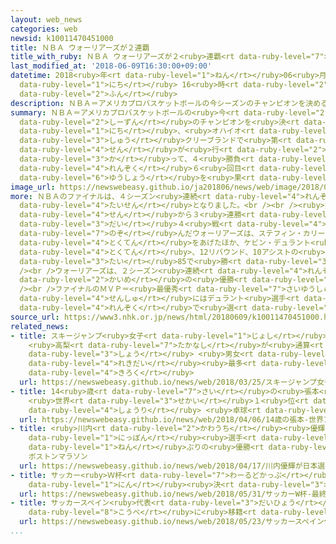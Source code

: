 ```yaml
---
layout: web_news
categories: web
newsid: k10011470451000
title: ＮＢＡ ウォーリアーズが２連覇
title_with_ruby: ＮＢＡ ウォーリアーズが２<ruby>連覇<rt data-ruby-level="7">れんぱ</rt></ruby>
last_modified_at: '2018-06-09T16:30:00+09:00'
datetime: 2018<ruby>年<rt data-ruby-level="1">ねん</rt></ruby>06<ruby>月<rt data-ruby-level="1">がつ</rt></ruby>09<ruby>日<rt
  data-ruby-level="1">にち</rt></ruby> 16<ruby>時<rt data-ruby-level="2">じ</rt></ruby>30<ruby>分<rt
  data-ruby-level="2">ふん</rt></ruby>
description: ＮＢＡ＝アメリカプロバスケットボールの今シーズンのチャンピオンを決めるファイナルは８日、オハイオ州クリーブランドで第４戦が行われ、ウォーリアーズがキャバリアーズに勝って、４勝負けなしで２シーズン連続６回目の優勝を果たしました。
summary: ＮＢＡ＝アメリカプロバスケットボールの<ruby>今<rt data-ruby-level="2">こん</rt></ruby><ruby>シーズン<rt
  data-ruby-level="2">しーずん</rt></ruby>のチャンピオンを<ruby>決<rt data-ruby-level="3">き</rt></ruby>めるファイナルは８<ruby>日<rt
  data-ruby-level="1">にち</rt></ruby>、<ruby>オハイオ<rt data-ruby-level="3">おはいお</rt></ruby><ruby>州<rt
  data-ruby-level="3">しゅう</rt></ruby>クリーブランドで<ruby>第<rt data-ruby-level="3">だい</rt></ruby>４<ruby>戦<rt
  data-ruby-level="4">せん</rt></ruby>が<ruby>行<rt data-ruby-level="2">おこな</rt></ruby>われ、ウォーリアーズがキャバリアーズに<ruby>勝<rt
  data-ruby-level="3">か</rt></ruby>って、４<ruby>勝負<rt data-ruby-level="8">かちま</rt></ruby>けなしで２シーズン<ruby>連続<rt
  data-ruby-level="4">れんぞく</rt></ruby>６<ruby>回目<rt data-ruby-level="2">かいめ</rt></ruby>の<ruby>優勝<rt
  data-ruby-level="6">ゆうしょう</rt></ruby>を<ruby>果<rt data-ruby-level="4">は</rt></ruby>たしました。
image_url: https://newswebeasy.github.io/ja201806/news/web/image/2018/06/09/K10011470451_1806091643_1806091653_01_02.jpg
more: ＮＢＡのファイナルは、４シーズン<ruby>連続<rt data-ruby-level="4">れんぞく</rt></ruby>でウォーリアーズとキャバリアーズの<ruby>対戦<rt
  data-ruby-level="4">たいせん</rt></ruby>となりました。<br /><br /><ruby>第<rt data-ruby-level="3">だい</rt></ruby>１<ruby>戦<rt
  data-ruby-level="4">せん</rt></ruby>から３<ruby>連勝<rt data-ruby-level="4">れんしょう</rt></ruby>で<ruby>第<rt
  data-ruby-level="3">だい</rt></ruby>４<ruby>戦<rt data-ruby-level="4">せん</rt></ruby>に<ruby>臨<rt
  data-ruby-level="7">のぞ</rt></ruby>んだウォーリアーズは、ステフィン・カリー<ruby>選手<rt data-ruby-level="4">せんしゅ</rt></ruby>が37<ruby>得点<rt
  data-ruby-level="4">とくてん</rt></ruby>をあげたほか、ケビン・デュラント<ruby>選手<rt data-ruby-level="4">せんしゅ</rt></ruby>も20<ruby>得点<rt
  data-ruby-level="4">とくてん</rt></ruby>、12リバウンド、10アシストの<ruby>活躍<rt data-ruby-level="7">かつやく</rt></ruby>で、キャバリア－ズに108<ruby>対<rt
  data-ruby-level="3">たい</rt></ruby>85で<ruby>勝<rt data-ruby-level="3">か</rt></ruby>ちました。<br
  /><br />ウォーリアーズは、２シーズン<ruby>連続<rt data-ruby-level="4">れんぞく</rt></ruby>６<ruby>回目<rt
  data-ruby-level="2">かいめ</rt></ruby>の<ruby>優勝<rt data-ruby-level="6">ゆうしょう</rt></ruby>です。<br
  /><br />ファイナルのＭＶＰ＝<ruby>最優秀<rt data-ruby-level="7">さいゆうしゅう</rt></ruby><ruby>選手<rt
  data-ruby-level="4">せんしゅ</rt></ruby>にはデュラント<ruby>選手<rt data-ruby-level="4">せんしゅ</rt></ruby>が２シーズン<ruby>連続<rt
  data-ruby-level="4">れんぞく</rt></ruby>で<ruby>選<rt data-ruby-level="4">えら</rt></ruby>ばれました。
source_url: https://www3.nhk.or.jp/news/html/20180609/k10011470451000.html
related_news:
- title: スキージャンプ<ruby>女子<rt data-ruby-level="1">じょし</rt></ruby><ruby>Ｗ杯<rt data-ruby-level="7">わーるどかっぷ</rt></ruby>
    <ruby>高梨<rt data-ruby-level="7">たかなし</rt></ruby>が<ruby>通算<rt data-ruby-level="2">つうさん</rt></ruby>54<ruby>勝<rt
    data-ruby-level="3">しょう</rt></ruby> <ruby>男女<rt data-ruby-level="1">だんじょ</rt></ruby><ruby>歴代<rt
    data-ruby-level="4">れきだい</rt></ruby><ruby>最多<rt data-ruby-level="4">さいた</rt></ruby><ruby>記録<rt
    data-ruby-level="4">きろく</rt></ruby>
  url: https://newswebeasy.github.io/news/web/2018/03/25/スキージャンプ女子W杯-高梨が通算54勝-男女歴代最多記録
- title: 14<ruby>歳<rt data-ruby-level="7">さい</rt></ruby>の<ruby>張本<rt data-ruby-level="5">ちょうほん</rt></ruby>
    <ruby>世界<rt data-ruby-level="3">せかい</rt></ruby>１<ruby>位<rt data-ruby-level="4">い</rt></ruby>から<ruby>勝利<rt
    data-ruby-level="4">しょうり</rt></ruby> <ruby>卓球<rt data-ruby-level="7">たっきゅう</rt></ruby>アジアカップ
  url: https://newswebeasy.github.io/news/web/2018/04/06/14歳の張本-世界1位から勝利-卓球アジアカップ
- title: <ruby>川内<rt data-ruby-level="2">かわうち</rt></ruby><ruby>優輝<rt data-ruby-level="7">ゆうき</rt></ruby>が<ruby>日本<rt
    data-ruby-level="1">にっぽん</rt></ruby><ruby>選手<rt data-ruby-level="4">せんしゅ</rt></ruby>31<ruby>年<rt
    data-ruby-level="1">ねん</rt></ruby>ぶりの<ruby>優勝<rt data-ruby-level="6">ゆうしょう</rt></ruby>
    ボストンマラソン
  url: https://newswebeasy.github.io/news/web/2018/04/17/川内優輝が日本選手31年ぶりの優勝-ボストンマラソン
- title: サッカー<ruby>Ｗ杯<rt data-ruby-level="7">わーるどかっぷ</rt></ruby> <ruby>最終<rt data-ruby-level="4">さいしゅう</rt></ruby>メンバー23<ruby>人<rt
    data-ruby-level="1">にん</rt></ruby><ruby>決<rt data-ruby-level="3">き</rt></ruby>まる
  url: https://newswebeasy.github.io/news/web/2018/05/31/サッカーW杯-最終メンバー23人決まる
- title: サッカースペイン<ruby>代表<rt data-ruby-level="3">だいひょう</rt></ruby> イニエスタ Ｊ１<ruby>神戸<rt
    data-ruby-level="8">こうべ</rt></ruby>に<ruby>移籍<rt data-ruby-level="7">いせき</rt></ruby>へ
  url: https://newswebeasy.github.io/news/web/2018/05/23/サッカースペイン代表-イニエスタ-J1神戸に移籍へ
...
```

